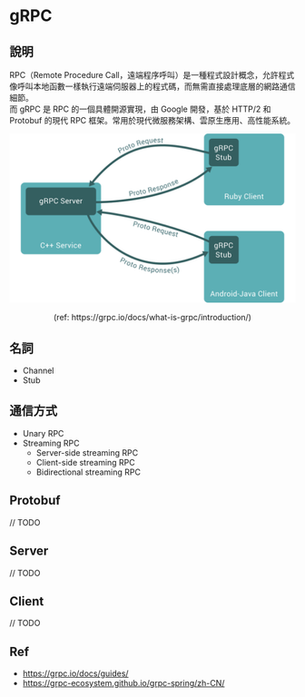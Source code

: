 # gRPC

## 說明
RPC（Remote Procedure Call，遠端程序呼叫）是一種程式設計概念，允許程式像呼叫本地函數一樣執行遠端伺服器上的程式碼，而無需直接處理底層的網路通信細節。 <br/>
而 gRPC 是 RPC 的一個具體開源實現，由 Google 開發，基於 HTTP/2 和 Protobuf 的現代 RPC 框架。常用於現代微服務架構、雲原生應用、高性能系統。 <br/>

![landing-2.svg](img%2Flanding-2.svg)

<div style="text-align: center;">
(ref: https://grpc.io/docs/what-is-grpc/introduction/)
</div>

## 名詞
- Channel 
- Stub

## 通信方式
- Unary RPC
- Streaming RPC
    - Server-side streaming RPC
    - Client-side streaming RPC
    - Bidirectional streaming RPC

## Protobuf
// TODO

## Server
// TODO

## Client
// TODO

## Ref
- https://grpc.io/docs/guides/
- https://grpc-ecosystem.github.io/grpc-spring/zh-CN/
